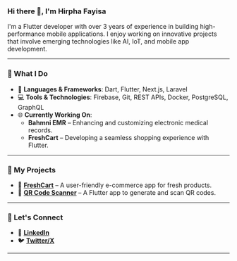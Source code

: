 ### Hi there 👋, I'm Hirpha Fayisa  
I'm a Flutter developer with over 3 years of experience in building high-performance mobile applications. I enjoy working on innovative projects that involve emerging technologies like AI, IoT, and mobile app development.

---

### 🚀 What I Do  
- 🔨 **Languages & Frameworks**: Dart, Flutter, Next.js, Laravel  
- 💻 **Tools & Technologies**: Firebase, Git, REST APIs, Docker, PostgreSQL, GraphQL  
- 🌐 **Currently Working On**:  
  - **Bahmni EMR** – Enhancing and customizing electronic medical records.  
  - **FreshCart** – Developing a seamless shopping experience with Flutter.  

---

### 📌 My Projects  
- 🛒 [**FreshCart**](https://github.com/Hirpha-Fayisa/FreshCart) – A user-friendly e-commerce app for fresh products.  
- 📱 [**QR Code Scanner**](https://github.com/Hirpha-Fayisa/QRScanner) – A Flutter app to generate and scan QR codes.  

---

### 📲 Let's Connect  
- 🔗 [**LinkedIn**](https://linkedin.com/in/hirpha-fayisa-072051186/)  
- 🐦 [**Twitter/X**](https://twitter.com/hirpha)  

---

